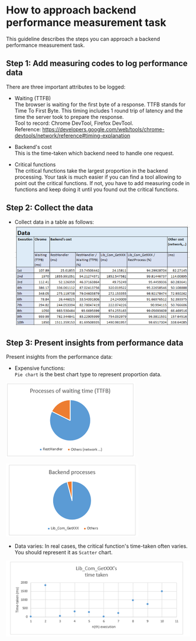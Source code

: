 # How to approach backend performance measurement task
This guideline describes the steps you can approach a backend performance measurement task.

## Step 1: Add measuring codes to log performance data



There are three important attributes to be logged:
- Waiting (TTFB)   
The browser is waiting for the first byte of a response. TTFB stands for Time To First Byte. This timing includes 1 round trip of latency and the time the server took to prepare the response.   
Tool to record: Chrome DevTool, Firefox DevTool.   
Reference: https://developers.google.com/web/tools/chrome-devtools/network/reference#timing-explanation

- Backend's cost   
This is the time-taken which backend need to handle one request.

- Critical functions   
The critical functions take the largest proportion in the backend processing. Your task is much easier if you can find a tool allowing to point out the critical functions. If not, you have to add measuring code in functions and keep doing it until you found out the critical functions.

## Step 2: Collect the data
- Collect data in a table as follows:
![](images/2019-03-28-15-31-52.png)

## Step 3: Present insights from performance data
Present insights from the performance data:   

- Expensive functions:   
`Pie chart` is the best chart type to represent proportion data.

![](images/2019-03-28-15-26-28.png)

![](images/2019-03-28-15-31-08.png)

- Data varies:
In real cases, the critical function's time-taken often varies. You should represent it as `Scatter` chart.  

![](images/2019-03-28-15-33-18.png)